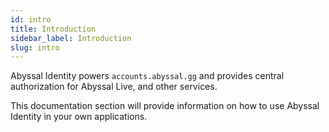 ```yaml
---
id: intro
title: Introduction
sidebar_label: Introduction
slug: intro
---
```

Abyssal Identity powers `accounts.abyssal.gg` and provides central authorization for Abyssal Live, and other services.  
  
This documentation section will provide information on how to use Abyssal Identity in your own applications.